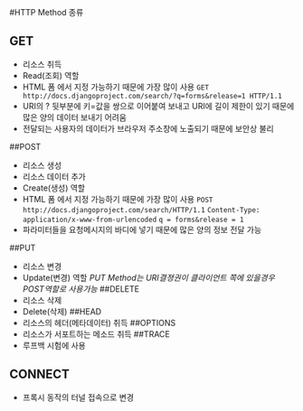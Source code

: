 #HTTP Method 종류
## GET 
* 리소스 취득
* Read(조회) 역할
* HTML 폼 에서 지정 가능하기 때문에 가장 많이 사용
`GET http://docs.djangoproject.com/search/?q=forms&release=1 HTTP/1.1`
* URI의 ? 뒷부분에 키=값을 쌍으로 이어붙여 보내고 URI에 길이 제한이 있기 때문에 많은 양의 데이터 보내기 어려움 
* 전달되는 사용자의 데이터가 브라우저 주소창에 노출되기 때문에 보안상 불리


##POST
* 리소스 생성
* 리소스 데이터 추가
* Create(생성) 역할
* HTML 폼 에서 지정 가능하기 때문에 가장 많이 사용
`POST http://docs.djangoproject.com/search/HTTP/1.1`
`Content-Type: application/x-www-from-urlencoded`
`q = forms&release = 1`
* 파라미터들을 요청메시지의 바디에 넣기 때문에 많은 양의 정보 전달 가능

##PUT
* 리소스 변경
* Update(변경) 역할
*PUT Method는 URI결졍권이 클라이언트 쪽에 있을경우 POST역할로 사용가능*
##DELETE
* 리소스 삭제
* Delete(삭제)
##HEAD
* 리소스의 헤더(메타데이터) 취득
##OPTIONS
* 리소스가 서포트하는 메소드 취득
##TRACE
* 루프백 시험에 사용
## CONNECT
* 프록시 동작의 터널 접속으로 변경
